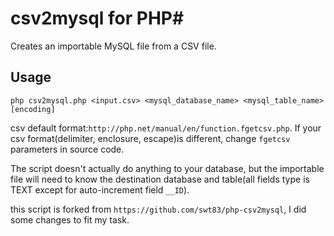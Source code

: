 # csv2mysql for PHP#

Creates an importable MySQL file from a CSV file.

## Usage ##

```
php csv2mysql.php <input.csv> <mysql_database_name> <mysql_table_name> [encoding]
```
csv default format:`http://php.net/manual/en/function.fgetcsv.php`. If your csv format(delimiter, enclosure, escape)is different, change `fgetcsv` parameters in source code.

The script doesn't actually do anything to your database, but the importable file will need to know the destination database and table(all fields type is TEXT except for auto-increment field `__ID`).

this script is forked from `https://github.com/swt83/php-csv2mysql`, I did some changes to fit my task.